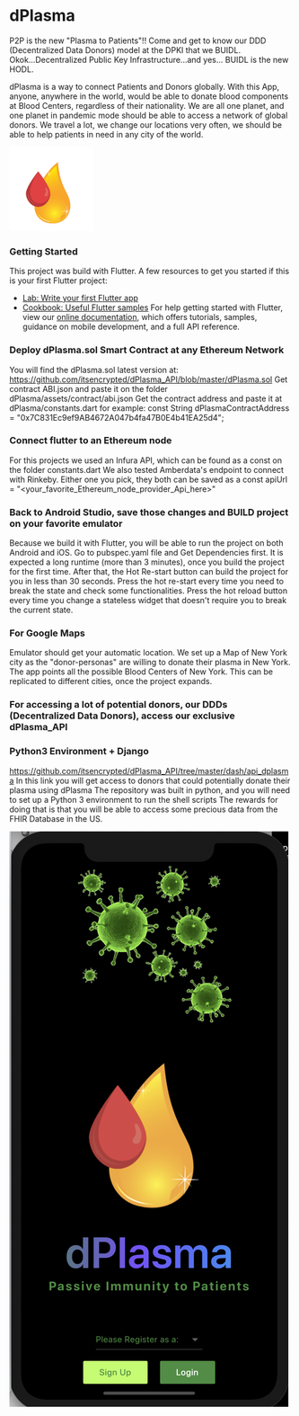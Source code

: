 # dPlasma

P2P is the new "Plasma to Patients"!! Come and get to know our DDD (Decentralized Data Donors) model at the DPKI that we BUIDL. Okok...Decentralized Public Key Infrastructure...and yes... BUIDL is the new HODL. 

dPlasma is a way to connect Patients and Donors globally. With this App, anyone, anywhere in the world, would be able to donate blood components at Blood Centers, regardless of their nationality. We are all one planet, and one planet in pandemic mode should be able to access a network of global donors. We travel a lot, we change our locations very often, we should be able to help patients in need in any city of the world.

<img src="assets/images/logo-transparent.png" width="150px"/>


### Getting Started

This project was build with Flutter.
A few resources to get you started if this is your first Flutter project:
- [Lab: Write your first Flutter app](https://flutter.dev/docs/get-started/codelab)
- [Cookbook: Useful Flutter samples](https://flutter.dev/docs/cookbook)
For help getting started with Flutter, view our
[online documentation](https://flutter.dev/docs), which offers tutorials,
samples, guidance on mobile development, and a full API reference.

### Deploy dPlasma.sol Smart Contract at any Ethereum Network

You will find the dPlasma.sol latest version at: https://github.com/itsencrypted/dPlasma_API/blob/master/dPlasma.sol
Get contract ABI.json and paste it on the folder dPlasma/assets/contract/abi.json
Get the contract address and paste it at dPlasma/constants.dart for example:
const String dPlasmaContractAddress = "0x7C831Ec9ef9AB4672A047b4fa47B0E4b41EA25d4";

### Connect flutter to an Ethereum node

For this projects we used an Infura API, which can be found as a const on the folder constants.dart
We also tested Amberdata's endpoint to connect with Rinkeby. 
Either one you pick, they both can be saved as a const apiUrl = "<your_favorite_Ethereum_node_provider_Api_here>"

### Back to Android Studio, save those changes and BUILD project on your favorite emulator

Because we build it with Flutter, you will be able to run the project on both Android and iOS.
Go to pubspec.yaml file and Get Dependencies first.
It is expected a long runtime (more than 3 minutes), once you build the project for the first time.
After that, the Hot Re-start button can build the project for you in less than 30 seconds.
Press the hot re-start every time you need to break the state and check some functionalities.
Press the hot reload button every time you change a stateless widget that doesn't require you to break the current state.

### For Google Maps

Emulator should get your automatic location. We set up a Map of New York city as the "donor-personas" are willing to donate their plasma in New York. The app points all the possible Blood Centers of New York.
This can be replicated to different cities, once the project expands.

### For accessing a lot of potential donors, our DDDs (Decentralized Data Donors), access our exclusive dPlasma_API
### Python3 Environment + Django
https://github.com/itsencrypted/dPlasma_API/tree/master/dash/api_dplasma
In this link you will get access to donors that could potentially donate their plasma using dPlasma
The repository was built in python, and you will need to set up a Python 3 environment to run the shell scripts
The rewards for doing that is that you will be able to access some precious data from the FHIR Database in the US.


![](assets/images/AppMainScreen.png)



